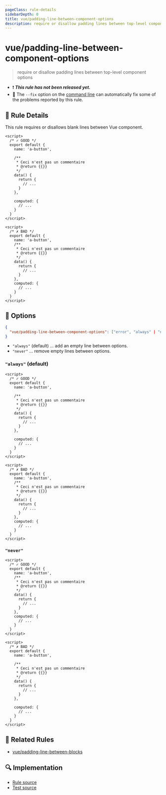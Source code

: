 ```yaml
---
pageClass: rule-details
sidebarDepth: 0
title: vue/padding-line-between-component-options
description: require or disallow padding lines between top-level component options
---
```

# vue/padding-line-between-component-options

> require or disallow padding lines between top-level component options

- :exclamation: <badge text="This rule has not been released yet." vertical="middle" type="error"> ***This rule has not been released yet.*** </badge>
- :wrench: The `--fix` option on the [command line](https://eslint.org/docs/user-guide/command-line-interface#fixing-problems) can automatically fix some of the problems reported by this rule.

## :book: Rule Details

This rule requires or disallows blank lines between Vue component.

<eslint-code-block fix :rules="{'vue/padding-line-between-component-options': ['error']}">

```vue
<script>
  /* ✓ GOOD */
  export default {
    name: 'a-button',

    /**
     * Ceci n'est pas un commentaire
     * @return {{}}
     */
    data() {
      return {
        // ...
      }
    },
    
    computed: {
      // ...
    }
  }
</script>
```

</eslint-code-block>

<eslint-code-block fix :rules="{'vue/padding-line-between-component-options': ['error']}">

```vue
<script>
  /* ✗ BAD */
  export default {
    name: 'a-button',
    /**
     * Ceci n'est pas un commentaire
     * @return {{}}
     */
    data() {
      return {
        // ...
      }
    },
    computed: {
      // ...
    }
  }
</script>
```

</eslint-code-block>

## :wrench: Options

```json
{
  "vue/padding-line-between-component-options": ["error", "always" | "never"]
}
```

- `"always"` (default) ... add an empty line between options.
- `"never"` ... remove empty lines between options.

### `"always"` (default)

<eslint-code-block fix :rules="{'vue/padding-line-between-component-options': ['error']}">

```vue
<script>
  /* ✓ GOOD */
  export default {
    name: 'a-button',

    /**
     * Ceci n'est pas un commentaire
     * @return {{}}
     */
    data() {
      return {
        // ...
      }
    },

    computed: {
      // ...
    }
  }
</script>
```

```vue
<script>
  /* ✗ BAD */
  export default {
    name: 'a-button',
    /**
     * Ceci n'est pas un commentaire
     * @return {{}}
     */
    data() {
      return {
        // ...
      }
    },
    computed: {
      // ...
    }
  }
</script>
```

</eslint-code-block>

### `"never"`

<eslint-code-block fix :rules="{'vue/padding-line-between-component-options': ['error', 'never']}">

```vue
<script>
  /* ✓ GOOD */
  export default {
    name: 'a-button',
    /**
     * Ceci n'est pas un commentaire
     * @return {{}}
     */
    data() {
      return {
        // ...
      }
    },
    computed: {
      // ...
    }
  }
</script>
```

```vue
<script>
  /* ✗ BAD */
  export default {
    name: 'a-button',
    
    /**
     * Ceci n'est pas un commentaire
     * @return {{}}
     */
    data() {
      return {
        // ...
      }
    },

    computed: {
      // ...
    }
  }
</script>
```

</eslint-code-block>

## :couple: Related Rules

- [vue/padding-line-between-blocks](./padding-line-between-blocks.md)

## :mag: Implementation

- [Rule source](https://github.com/vuejs/eslint-plugin-vue/blob/master/lib/rules/padding-line-between-component-options.js)
- [Test source](https://github.com/vuejs/eslint-plugin-vue/blob/master/tests/lib/rules/padding-line-between-component-options.js)
